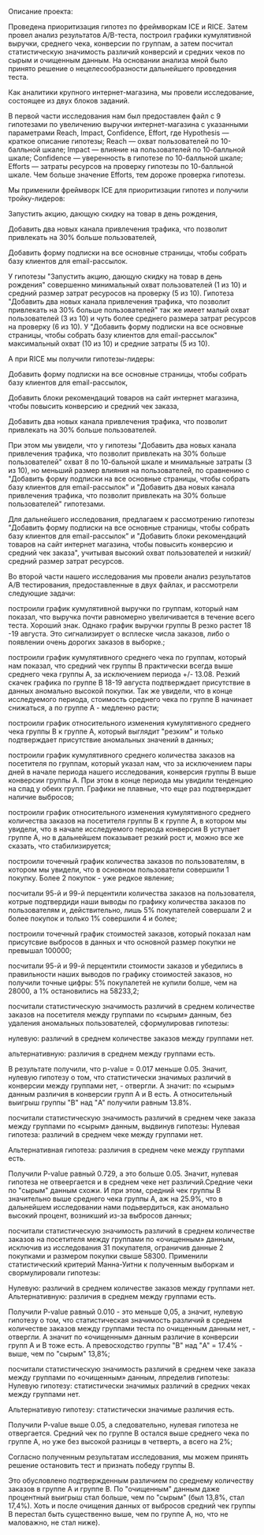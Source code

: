 Описание проекта:

Проведена приоритизация гипотез по фреймворкам ICE и RICE. Затем провел анализ
результатов A/B-теста, построил графики кумулятивной выручки, среднего чека,
конверсии по группам, а затем посчитал статистическую значимость различий конверсий
и средних чеков по сырым и очищенным данным. На основании анализа мной было
принято решение о нецелесообразности дальнейшего проведения теста.

Как аналитики крупного интернет-магазина, мы провели исследование, состоящее из двух блоков заданий.

В первой части исследования нам был предоставлен файл с 9 гипотезами по увеличению выручки интернет-магазина с указанными параметрами Reach, Impact, Confidence, Effort, где Hypothesis — краткое описание гипотезы; Reach — охват пользователей по 10-балльной шкале; Impact — влияние на пользователей по 10-балльной шкале; Confidence — уверенность в гипотезе по 10-балльной шкале; Efforts — затраты ресурсов на проверку гипотезы по 10-балльной шкале. Чем больше значение Efforts, тем дороже проверка гипотезы.

Мы применили фреймворк ICE для приоритизации гипотез и получили тройку-лидеров:

Запустить акцию, дающую скидку на товар в день рождения,

Добавить два новых канала привлечения трафика, что позволит привлекать на 30% больше пользователей,

Добавить форму подписки на все основные страницы, чтобы собрать базу клиентов для email-рассылок.

У гипотезы "Запустить акцию, дающую скидку на товар в день рождения" совершенно минимальный охват пользователей (1 из 10) и средний размер затрат ресуросов на проверку (5 из 10). Гипотеза "Добавить два новых канала привлечения трафика, что позволит привлекать на 30% больше пользователей" так же имеет малый охват пользователей (3 из 10) и чуть более среднего размера затрат ресурсов на проверку (6 из 10). У "Добавить форму подписки на все основные страницы, чтобы собрать базу клиентов для email-рассылок" максимальный охват (10 из 10) и средние затраты (5 из 10).

А при RICE мы получили гипотезы-лидеры:

Добавить форму подписки на все основные страницы, чтобы собрать базу клиентов для email-рассылок,

Добавить блоки рекомендаций товаров на сайт интернет магазина, чтобы повысить конверсию и средний чек заказа,

Добавить два новых канала привлечения трафика, что позволит привлекать на 30% больше пользователей.

При этом мы увидели, что у гипотезы "Добавить два новых канала привлечения трафика, что позволит привлекать на 30% больше пользователей" охват 8 по 10-бальной шкале и мнимальные затраты (3 из 10), но меньший размер влияния на пользователей, по сравнению с "Добавить форму подписки на все основные страницы, чтобы собрать базу клиентов для email-рассылок" и "Добавить два новых канала привлечения трафика, что позволит привлекать на 30% больше пользователей" гипотезами.

Для дальнейшего исследования, предлагаем к рассмотрению гипотезы "Добавить форму подписки на все основные страницы, чтобы собрать базу клиентов для email-рассылок" и "Добавить блоки рекомендаций товаров на сайт интернет магазина, чтобы повысить конверсию и средний чек заказа", учитывая высокий охват пользователей и низкий/средний размер затрат ресурсов.

Во второй части нашего исследования мы провели анализ результатов А/В тестирования, предоставленные в двух файлах, и рассмотрели следующие задачи:

построили график кумулятивной выручки по группам, который нам показал, что выручка почти равномерно увеличивается в течение всего теста. Хороший знак. Однако график выручки группы В резко растет 18 -19 августа. Это сигнализирует о всплеске числа заказов, либо о появлении очень дорогих заказов в выборке.;

построили график кумулятивного среднего чека по группам, который нам показал, что средний чек группы В практически всегда выше среднего чека группы А, за исключением периода +/- 13.08. Резкий скачек графика по группе В 18-19 августа подтверждает присутствие в данных аномально высокой покупки. Так же увидели, что в конце исследуемого периода, стоимость среднего чека по группе В начинает снижаться, а по группе А - медленно расти;

построили график относительного изменения кумулятивного среднего чека группы B к группе A, который выглядит "резким" и только подтверждает присутствие аномальных значений в данных;

построили график кумулятивного среднего количества заказов на посетителя по группам, который указал нам, что за исключением пары дней в начале периода нашего исследования, конверсия группы В выше конверсии группы А. При этом в конце периода мы увидили тенденцию на спад у обеих групп. Графики не плавные, что еще раз подтверждает наличие выбросов;

построили график относительного изменения кумулятивного среднего количества заказов на посетителя группы B к группе A, в котором мы увидели, что в начале исследуемого периода конверсия В уступает группе А, но в дальнейшем показывает резкий рост и, можно все же сказать, что стабилизируется;

построили точечный график количества заказов по пользователям, в котором мы увидели, что в основном пользователи совершили 1 покупку. Более 2 покупок - уже редкое явление;

посчитали 95-й и 99-й перцентили количества заказов на пользователя, котрые подтвердиди наши выводы по графику количества заказов по пользователям и, действительно, лишь 5% покупателей совершали 2 и более покупок и только 1% совершили 4 и более;

построили точечный график стоимостей заказов, который показал нам присутсвие выбросов в данных и что основной размер покупки не превышал 100000;

посчитали 95-й и 99-й перцентили стоимости заказов и убедились в правильности наших выводов по графику стоимостей заказов, но получили точные цифры: 5% покупалетей не купили болше, чем на 28000, а 1% остановились на 58233,2;

посчитали статистическую значимость различий в среднем количестве заказов на посетителя между группами по «сырым» данным, без удаления аномальных пользователей, сформулировав гипотезы:

нулевую: различий в среднем количестве заказов между группами нет.

альтернативную: различия в среднем между группами есть.

В результате получили, что p-value = 0.017 меньше 0.05. Значит, нулевую гипотезу о том, что статистически значимых различий в конверсии между группами нет, - отвергли. А значит: по «сырым» данным различия в конверсии групп A и B есть. А относительный выигрыш группы "B" над "A" получили равным 13.8%.

посчитали статистическую значимость различий в среднем чеке заказа между группами по «сырым» данным, выдвинув гипотезы:
Нулевая гипотеза: различий в среднем чеке между группами нет.

Альтернативная гипотеза: различия в среднем чеке между группами есть.

Получили P-value равный 0.729, а это больше 0.05. Значит, нулевая гипотеза не отвеергается и в среднем чеке нет различий.Средние чеки по "сырым" данным схожи. И при этом, средний чек группы B значительно выше среднего чека группы A, аж на 25.9%, что в дальнейшем исследовании нами подьвердиться, как аномально высокий процент, возникший из-за выбросов данных;

посчитали статистическую значимость различий в среднем количестве заказов на посетителя между группами по «очищенным» данным, исключив из исследования 31 покупателя, ограничив данные 2 покупками и размером покупки свыше 58300.
Применили статистический критерий Манна-Уитни к полученным выборкам и свормулировали гипотезы:

Нулевую: различий в среднем количестве заказов между группами нет. Альтернативную: различия в среднем между группами есть.

Получили P-value равный 0.010 - это меньше 0,05, а значит, нулевую гипотезу о том, что статистическая значимость различий в среднем количестве заказов между группами теста по очищенным данным нет, - отвергли. А значит по «очищенным» данным различие в конверсии групп A и B тоже есть. А превосходство группы "B" над "A" = 17.4% - выше, чем по "сырым" 13,8%;

посчитали статистическую значимость различий в среднем чеке заказа между группами по «очищенным» данным, лпределив гипотезы:
Нулевую гипотезу: статистически значимых различий в средних чеках между группами нет.

Альтернативую гипотезу: статистически значимые различия есть.

Получили P-value выше 0.05, а следовательно, нулевая гипотеза не отвергается. Средний чек по группе В остался выше среднего чека по группе А, но уже без высокой разницы в четверть, а всего на 2%;

Согласно полученным результатам исследования, мы можем принять решение остановить тест и признать победу группы В.

Это обусловлено подтвержденным различием по среднему количеству заказов в группе А и группе В. По "очищенным" данным даже процентный выигрыш стал больше, чем по "сырым" (был 13,8%, стал 17,4%). Хоть и после очищения данных от выбросов средний чек группы В перестал быть существенно выше, чем по группе А, но, что не маловажно, не стал ниже).


